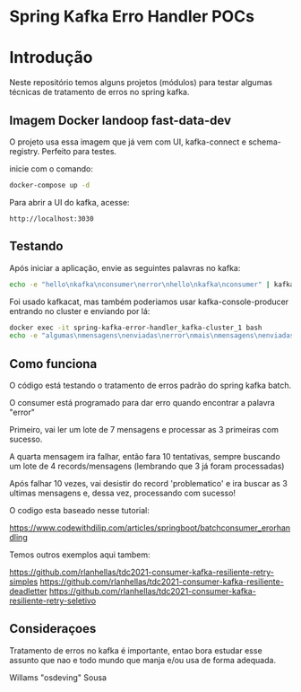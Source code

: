 # Spring Kafka Erro Handler POCs

# Introdução

Neste repositório temos alguns projetos (módulos) para testar algumas técnicas de tratamento de erros no spring kafka.

## Imagem Docker landoop fast-data-dev

O projeto usa essa imagem que já vem com UI, kafka-connect e schema-registry. Perfeito para testes.

inicie com o comando:

```bash
docker-compose up -d
```

Para abrir a UI do kafka, acesse:

`http://localhost:3030`

## Testando

Após iniciar a aplicação, envie as seguintes palavras no kafka:

```bash
echo -e "hello\nkafka\nconsumer\nerror\nhello\nkafka\nconsumer" | kafkacat -P -b localhost:9092 -t words-batch
```

Foi usado kafkacat, mas também poderiamos usar kafka-console-producer entrando no cluster e enviando por lá:

```bash
docker exec -it spring-kafka-error-handler_kafka-cluster_1 bash
echo -e "algumas\nmensagens\nenviadas\nerror\nmais\nmensagens\nenviadas" | kafka-console-producer --bootstrap-server localhost:9092 --topic words-batch
```

## Como funciona

O código está testando o tratamento de erros padrão do spring kafka batch.

O consumer está programado para dar erro quando encontrar a palavra "error"

Primeiro, vai ler um lote de 7 mensagens e processar as 3 primeiras com sucesso.

A quarta mensagem ira falhar, então fara 10 tentativas, sempre buscando um lote de 4 records/mensagens (lembrando que 3 já foram processadas)

Após falhar 10 vezes, vai desistir do record 'problematico' e ira buscar as 3 ultimas mensagens e, dessa vez, processando com sucesso!


O codigo esta baseado nesse tutorial:

https://www.codewithdilip.com/articles/springboot/batchconsumer_erorhandling

Temos outros exemplos aqui tambem:

https://github.com/rlanhellas/tdc2021-consumer-kafka-resiliente-retry-simples
https://github.com/rlanhellas/tdc2021-consumer-kafka-resiliente-deadletter
https://github.com/rlanhellas/tdc2021-consumer-kafka-resiliente-retry-seletivo

## Consideraçoes

Tratamento de erros no kafka é importante, entao bora estudar esse assunto que nao e todo mundo que manja e/ou usa de forma adequada.


Willams "osdeving" Sousa